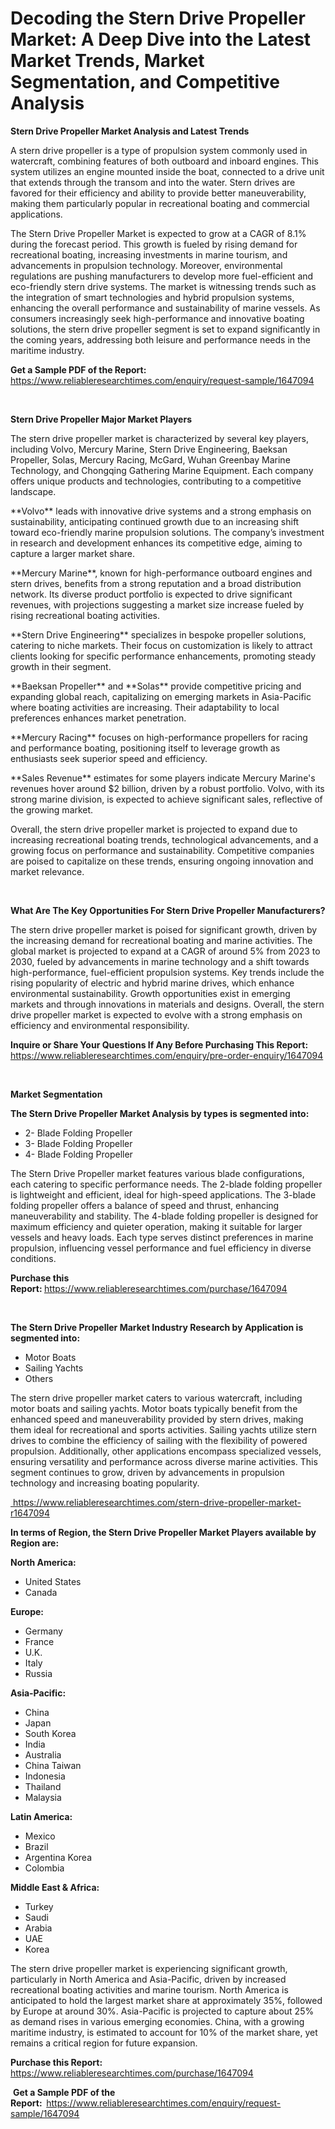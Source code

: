 <p><h1>Decoding the Stern Drive Propeller Market: A Deep Dive into the Latest Market Trends, Market Segmentation, and Competitive Analysis</h1></p><p><strong>Stern Drive Propeller Market Analysis and Latest Trends</strong></p>
<p><p>A stern drive propeller is a type of propulsion system commonly used in watercraft, combining features of both outboard and inboard engines. This system utilizes an engine mounted inside the boat, connected to a drive unit that extends through the transom and into the water. Stern drives are favored for their efficiency and ability to provide better maneuverability, making them particularly popular in recreational boating and commercial applications.</p><p>The Stern Drive Propeller Market is expected to grow at a CAGR of 8.1% during the forecast period. This growth is fueled by rising demand for recreational boating, increasing investments in marine tourism, and advancements in propulsion technology. Moreover, environmental regulations are pushing manufacturers to develop more fuel-efficient and eco-friendly stern drive systems. The market is witnessing trends such as the integration of smart technologies and hybrid propulsion systems, enhancing the overall performance and sustainability of marine vessels. As consumers increasingly seek high-performance and innovative boating solutions, the stern drive propeller segment is set to expand significantly in the coming years, addressing both leisure and performance needs in the maritime industry.</p></p>
<p><strong>Get a Sample PDF of the Report:&nbsp;</strong> <a href="https://www.reliableresearchtimes.com/enquiry/request-sample/1647094?utm_campaign=3134&utm_medium=2&utm_source=Github&utm_content=ia&utm_term=16042025&utm_id=stern-drive-propeller">https://www.reliableresearchtimes.com/enquiry/request-sample/1647094</a></p>
<p>&nbsp;</p>
<p><strong>Stern Drive Propeller Major Market Players</strong></p>
<p><p>The stern drive propeller market is characterized by several key players, including Volvo, Mercury Marine, Stern Drive Engineering, Baeksan Propeller, Solas, Mercury Racing, McGard, Wuhan Greenbay Marine Technology, and Chongqing Gathering Marine Equipment. Each company offers unique products and technologies, contributing to a competitive landscape.</p><p>**Volvo** leads with innovative drive systems and a strong emphasis on sustainability, anticipating continued growth due to an increasing shift toward eco-friendly marine propulsion solutions. The company’s investment in research and development enhances its competitive edge, aiming to capture a larger market share.</p><p>**Mercury Marine**, known for high-performance outboard engines and stern drives, benefits from a strong reputation and a broad distribution network. Its diverse product portfolio is expected to drive significant revenues, with projections suggesting a market size increase fueled by rising recreational boating activities.</p><p>**Stern Drive Engineering** specializes in bespoke propeller solutions, catering to niche markets. Their focus on customization is likely to attract clients looking for specific performance enhancements, promoting steady growth in their segment.</p><p>**Baeksan Propeller** and **Solas** provide competitive pricing and expanding global reach, capitalizing on emerging markets in Asia-Pacific where boating activities are increasing. Their adaptability to local preferences enhances market penetration.</p><p>**Mercury Racing** focuses on high-performance propellers for racing and performance boating, positioning itself to leverage growth as enthusiasts seek superior speed and efficiency.</p><p>**Sales Revenue** estimates for some players indicate Mercury Marine's revenues hover around $2 billion, driven by a robust portfolio. Volvo, with its strong marine division, is expected to achieve significant sales, reflective of the growing market.</p><p>Overall, the stern drive propeller market is projected to expand due to increasing recreational boating trends, technological advancements, and a growing focus on performance and sustainability. Competitive companies are poised to capitalize on these trends, ensuring ongoing innovation and market relevance.</p></p>
<p>&nbsp;</p>
<p><strong>What Are The Key Opportunities For Stern Drive Propeller Manufacturers?</strong></p>
<p><p>The stern drive propeller market is poised for significant growth, driven by the increasing demand for recreational boating and marine activities. The global market is projected to expand at a CAGR of around 5% from 2023 to 2030, fueled by advancements in marine technology and a shift towards high-performance, fuel-efficient propulsion systems. Key trends include the rising popularity of electric and hybrid marine drives, which enhance environmental sustainability. Growth opportunities exist in emerging markets and through innovations in materials and designs. Overall, the stern drive propeller market is expected to evolve with a strong emphasis on efficiency and environmental responsibility.</p></p>
<p><strong>Inquire or Share Your Questions If Any Before Purchasing This Report:</strong> <a href="https://www.reliableresearchtimes.com/enquiry/pre-order-enquiry/1647094?utm_campaign=3134&utm_medium=2&utm_source=Github&utm_content=ia&utm_term=16042025&utm_id=stern-drive-propeller">https://www.reliableresearchtimes.com/enquiry/pre-order-enquiry/1647094</a></p>
<p>&nbsp;</p>
<p><strong>Market Segmentation</strong></p>
<p><strong>The Stern Drive Propeller Market Analysis by types is segmented into:</strong></p>
<p><ul><li>2- Blade Folding Propeller</li><li>3- Blade Folding Propeller</li><li>4- Blade Folding Propeller</li></ul></p>
<p><p>The Stern Drive Propeller market features various blade configurations, each catering to specific performance needs. The 2-blade folding propeller is lightweight and efficient, ideal for high-speed applications. The 3-blade folding propeller offers a balance of speed and thrust, enhancing maneuverability and stability. The 4-blade folding propeller is designed for maximum efficiency and quieter operation, making it suitable for larger vessels and heavy loads. Each type serves distinct preferences in marine propulsion, influencing vessel performance and fuel efficiency in diverse conditions.</p></p>
<p><strong>Purchase this Report:&nbsp;</strong><a href="https://www.reliableresearchtimes.com/purchase/1647094?utm_campaign=3134&utm_medium=2&utm_source=Github&utm_content=ia&utm_term=16042025&utm_id=stern-drive-propeller">https://www.reliableresearchtimes.com/purchase/1647094</a></p>
<p>&nbsp;</p>
<p><strong>The Stern Drive Propeller Market Industry Research by Application is segmented into:</strong></p>
<p><ul><li>Motor Boats</li><li>Sailing Yachts</li><li>Others</li></ul></p>
<p><p>The stern drive propeller market caters to various watercraft, including motor boats and sailing yachts. Motor boats typically benefit from the enhanced speed and maneuverability provided by stern drives, making them ideal for recreational and sports activities. Sailing yachts utilize stern drives to combine the efficiency of sailing with the flexibility of powered propulsion. Additionally, other applications encompass specialized vessels, ensuring versatility and performance across diverse marine activities. This segment continues to grow, driven by advancements in propulsion technology and increasing boating popularity.</p></p>
<p><a href="https://www.reliableresearchtimes.com/stern-drive-propeller-market-r1647094?utm_campaign=3134&utm_medium=2&utm_source=Github&utm_content=ia&utm_term=16042025&utm_id=stern-drive-propeller">&nbsp;https://www.reliableresearchtimes.com/stern-drive-propeller-market-r1647094</a></p>
<p><strong>In terms of Region, the Stern Drive Propeller Market Players available by Region are:</strong></p>
<p>
    <p> <strong> North America: </strong>
        <ul>
            <li>United States</li>
            <li>Canada</li>
        </ul>
        </p> 
    <p> <strong> Europe: </strong>
        <ul>
            <li>Germany</li>
            <li>France</li>
            <li>U.K.</li>
            <li>Italy</li>
            <li>Russia</li>
        </ul>
        </p> 
    <p> <strong> Asia-Pacific: </strong>
        <ul>
            <li>China</li>
            <li>Japan</li>
            <li>South Korea</li>
            <li>India</li>
            <li>Australia</li>
            <li>China Taiwan</li>
            <li>Indonesia</li>
            <li>Thailand</li>
            <li>Malaysia</li>
        </ul>
        </p> 
    <p> <strong> Latin America: </strong>
        <ul>
            <li>Mexico</li>
            <li>Brazil</li>
            <li>Argentina Korea</li>
            <li>Colombia</li>
        </ul>
        </p> 
    <p> <strong> Middle East & Africa: </strong>
        <ul>
            <li>Turkey</li>
            <li>Saudi</li>
            <li>Arabia</li>
            <li>UAE</li>
            <li>Korea</li>
        </ul>
    </p>
    </p>
<p><p>The stern drive propeller market is experiencing significant growth, particularly in North America and Asia-Pacific, driven by increased recreational boating activities and marine tourism. North America is anticipated to hold the largest market share at approximately 35%, followed by Europe at around 30%. Asia-Pacific is projected to capture about 25% as demand rises in various emerging economies. China, with a growing maritime industry, is estimated to account for 10% of the market share, yet remains a critical region for future expansion.</p></p>
<p><strong>Purchase this Report: </strong><a href="https://www.reliableresearchtimes.com/purchase/1647094?utm_campaign=3134&utm_medium=2&utm_source=Github&utm_content=ia&utm_term=16042025&utm_id=stern-drive-propeller">https://www.reliableresearchtimes.com/purchase/1647094</a></p>
<p>&nbsp;<strong>Get a Sample PDF of the Report:&nbsp;&nbsp;</strong><a href="https://www.reliableresearchtimes.com/enquiry/request-sample/1647094?utm_campaign=3134&utm_medium=2&utm_source=Github&utm_content=ia&utm_term=16042025&utm_id=stern-drive-propeller">https://www.reliableresearchtimes.com/enquiry/request-sample/1647094</a></p>
<p><strong></strong></p>
<p><p></p><p></p><p></p></p>